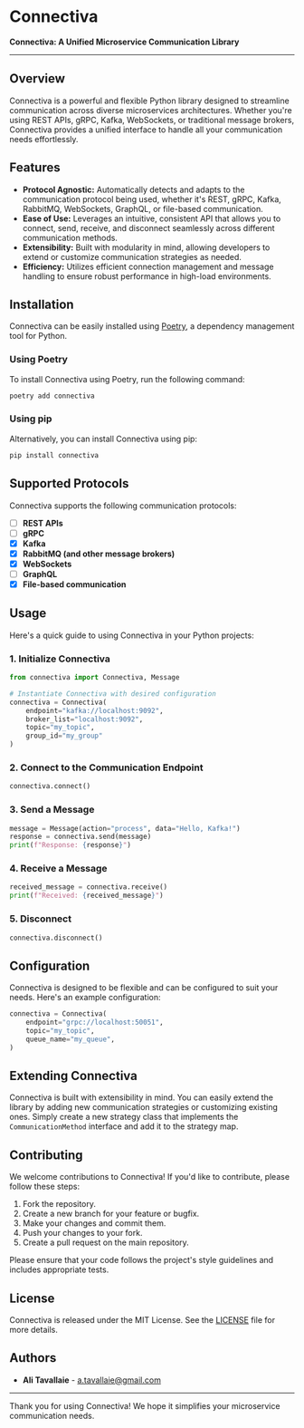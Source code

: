  # Connectiva

 **Connectiva: A Unified Microservice Communication Library**

 ---

 ## Overview

 Connectiva is a powerful and flexible Python library designed to streamline communication across diverse microservices architectures. Whether you're using REST APIs, gRPC, Kafka, WebSockets, or traditional message brokers, Connectiva provides a unified interface to handle all your communication needs effortlessly.

 ## Features

 - **Protocol Agnostic:** Automatically detects and adapts to the communication protocol being used, whether it's REST, gRPC, Kafka, RabbitMQ, WebSockets, GraphQL, or file-based communication.
 - **Ease of Use:** Leverages an intuitive, consistent API that allows you to connect, send, receive, and disconnect seamlessly across different communication methods.
 - **Extensibility:** Built with modularity in mind, allowing developers to extend or customize communication strategies as needed.
 - **Efficiency:** Utilizes efficient connection management and message handling to ensure robust performance in high-load environments.

 ## Installation

 Connectiva can be easily installed using [Poetry](https://python-poetry.org/), a dependency management tool for Python.

 ### Using Poetry

 To install Connectiva using Poetry, run the following command:

 ```bash
 poetry add connectiva
 ```

 ### Using pip

 Alternatively, you can install Connectiva using pip:

 ```bash
 pip install connectiva
 ```

 ## Supported Protocols

 Connectiva supports the following communication protocols:

 - [ ] **REST APIs**
 - [ ] **gRPC**
 - [X] **Kafka**
 - [X] **RabbitMQ (and other message brokers)**
 - [X] **WebSockets**
 - [ ] **GraphQL**
 - [X] **File-based communication**

 ## Usage

 Here's a quick guide to using Connectiva in your Python projects:

 ### 1. Initialize Connectiva

 ```python
 from connectiva import Connectiva, Message

 # Instantiate Connectiva with desired configuration
 connectiva = Connectiva(
     endpoint="kafka://localhost:9092",
     broker_list="localhost:9092",
     topic="my_topic",
     group_id="my_group"
 )
 ```

 ### 2. Connect to the Communication Endpoint

 ```python
 connectiva.connect()
 ```

 ### 3. Send a Message

 ```python
 message = Message(action="process", data="Hello, Kafka!")
 response = connectiva.send(message)
 print(f"Response: {response}")
 ```

 ### 4. Receive a Message

 ```python
 received_message = connectiva.receive()
 print(f"Received: {received_message}")
 ```

 ### 5. Disconnect

 ```python
 connectiva.disconnect()
 ```

 ## Configuration

 Connectiva is designed to be flexible and can be configured to suit your needs. Here's an example configuration:

 ```python
 connectiva = Connectiva(
     endpoint="grpc://localhost:50051",
     topic="my_topic",
     queue_name="my_queue",
 )
 ```

 ## Extending Connectiva

 Connectiva is built with extensibility in mind. You can easily extend the library by adding new communication strategies or customizing existing ones. Simply create a new strategy class that implements the `CommunicationMethod` interface and add it to the strategy map.

 ## Contributing

 We welcome contributions to Connectiva! If you'd like to contribute, please follow these steps:

 1. Fork the repository.
 2. Create a new branch for your feature or bugfix.
 3. Make your changes and commit them.
 4. Push your changes to your fork.
 5. Create a pull request on the main repository.

 Please ensure that your code follows the project's style guidelines and includes appropriate tests.

 ## License

 Connectiva is released under the MIT License. See the [LICENSE](LICENSE) file for more details.

 ## Authors

 - **Ali Tavallaie** - [a.tavallaie@gmail.com](mailto:a.tavallaie@gmail.com)

 ---

 Thank you for using Connectiva! We hope it simplifies your microservice communication needs.
